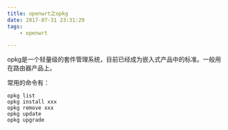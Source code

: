 ```yaml
---
title: openwrt之opkg
date: 2017-07-31 23:31:29
tags:
	- openwrt

---
```


opkg是一个轻量级的套件管理系统，目前已经成为嵌入式产品中的标准。一般用在路由器产品上。

常用的命令有：

```
opkg list
opkg install xxx
opkg remove xxx
opkg update 
opkg upgrade
```

